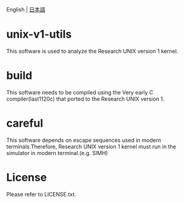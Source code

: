 English | [日本語](./README_jp.md)

# unix-v1-utils
This software is used to analyze the Research UNIX version 1 kernel.

# build
This software needs to be compiled using the Very early C compiler(last1120c) that ported to the Research UNIX version 1. 

# careful
This software depends on escape sequences used in modern terminals.Therefore, Research UNIX version 1 kernel must  run in the simulator in modern terminal.(e.g. SIMH)

# License
Please refer to LICENSE.txt.

